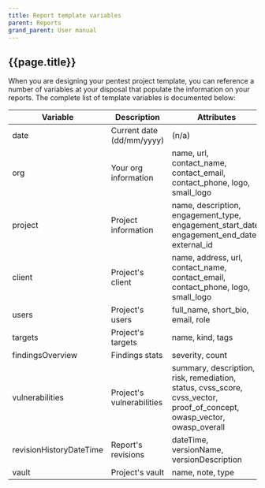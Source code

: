 ```yaml
---
title: Report template variables
parent: Reports
grand_parent: User manual
---
```


## {{page.title}}

When you are designing your pentest project template, you can reference a number of variables at your disposal that populate the information on your reports. The complete list of template variables is documented below:

|Variable|Description|Attributes|
|-|-|-|
|date|Current date (dd/mm/yyyy)|(n/a)|
|org|Your org information|name, url, contact_name, contact_email, contact_phone, logo, small_logo|
|project|Project information|name, description, engagement_type, engagement_start_date, engagement_end_date, external_id|
|client|Project's client|name, address, url, contact_name, contact_email, contact_phone, logo, small_logo|
|users|Project's users|full_name, short_bio, email, role|
|targets|Project's targets|name, kind, tags|
|findingsOverview|Findings stats|severity, count|
|vulnerabilities|Project's vulnerabilities|summary, description, risk, remediation, status, cvss_score, cvss_vector, proof_of_concept, owasp_vector, owasp_overall|
|revisionHistoryDateTime|Report's revisions|dateTime, versionName, versionDescription|
|vault| Project's vault | name, note, type |
